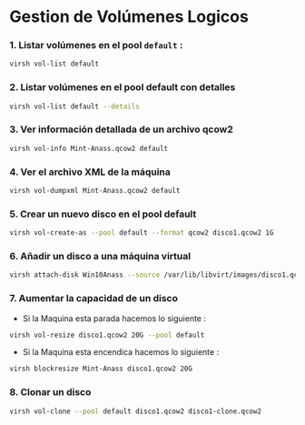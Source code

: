 # Gestion de Volúmenes Logicos


### 1. Listar volúmenes en el pool `default` : 

```bash
virsh vol-list default
```

### 2. Listar volúmenes en el pool default con detalles

```bash
virsh vol-list default --details
```

### 3. Ver información detallada de un archivo qcow2

```bash
virsh vol-info Mint-Anass.qcow2 default
```

### 4. Ver el archivo XML de la máquina

```bash
virsh vol-dumpxml Mint-Anass.qcow2 default
```

### 5. Crear un nuevo disco en el pool default

```bash
virsh vol-create-as --pool default --format qcow2 disco1.qcow2 1G
```

### 6. Añadir un disco a una máquina virtual

```bash
virsh attach-disk Win10Anass --source /var/lib/libvirt/images/disco1.qcow2 vdb --persistent --subdriver qcow2

```

### 7. Aumentar la capacidad de un disco

- Si la Maquina esta parada hacemos lo siguiente :

```bash
virsh vol-resize disco1.qcow2 20G --pool default
```

- Si la Maquina esta encendica hacemos lo siguiente :

```bash
virsh blockresize Mint-Anass disco1.qcow2 20G 
```

### 8. Clonar un disco


```bash
virsh vol-clone --pool default disco1.qcow2 disco1-clone.qcow2

```

